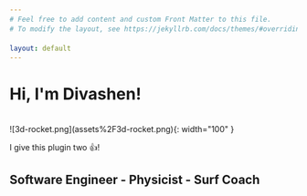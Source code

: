 ```yaml
---
# Feel free to add content and custom Front Matter to this file.
# To modify the layout, see https://jekyllrb.com/docs/themes/#overriding-theme-defaults

layout: default
---
```



# Hi, I'm Divashen!

<br>
![3d-rocket.png](assets%2F3d-rocket.png){: width="100" }

I give this plugin two :+1:!
## Software Engineer - Physicist - Surf Coach